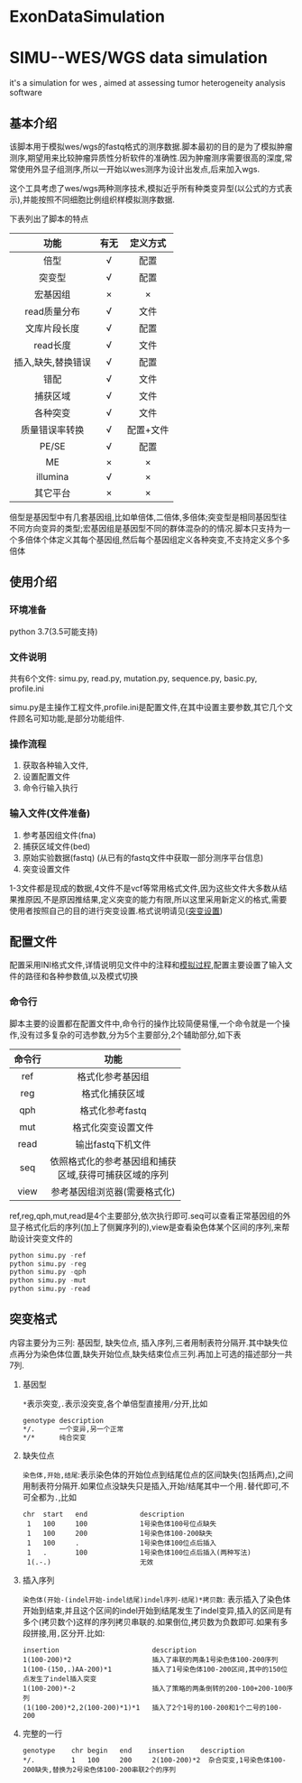 # ExonDataSimulation

# SIMU--WES/WGS data simulation

it's a simulation for wes , aimed at assessing tumor heterogeneity analysis software

## 基本介绍

该脚本用于模拟wes/wgs的fastq格式的测序数据.脚本最初的目的是为了模拟肿瘤测序,期望用来比较肿瘤异质性分析软件的准确性.因为肿瘤测序需要很高的深度,常常使用外显子组测序,所以一开始以wes测序为设计出发点,后来加入wgs.

这个工具考虑了wes/wgs两种测序技术,模拟近乎所有种类变异型(以公式的方式表示),并能按照不同细胞比例组织样模拟测序数据.

下表列出了脚本的特点
<center>

|        功能        | 有无 | 定义方式  |
| :----------------: | :--: | :-------: |
|        倍型        |  √   |   配置    |
|       突变型       |  √   |   配置    |
|      宏基因组      |  ×   |     ×     |
|    read质量分布    |  √   |   文件    |
|    文库片段长度    |  √   |   配置    |
|      read长度      |  √   |   文件    |
| 插入,缺失,替换错误 |  √   |   配置    |
|        错配        |  √   |   文件    |
|      捕获区域      |  √   |   文件    |
|      各种突变      |  √   |   文件    |
|   质量错误率转换   |  √   | 配置+文件 |
|       PE/SE        |  √   |   配置    |
|         ME         |  ×   |     ×     |
|      illumina      |  √   |     ×     |
|      其它平台      |  ×   |     ×     |

</center>
倍型是基因型中有几套基因组,比如单倍体,二倍体,多倍体;突变型是相同基因型往不同方向变异的类型;宏基因组是基因型不同的群体混杂的的情况.脚本只支持为一个多倍体个体定义其每个基因组,然后每个基因组定义各种突变,不支持定义多个多倍体

## 使用介绍

### 环境准备

python 3.7(3.5可能支持)

### 文件说明

共有6个文件: simu.py, read.py, mutation.py, sequence.py, basic.py, profile.ini 

simu.py是主操作工程文件,profile.ini是配置文件,在其中设置主要参数,其它几个文件顾名可知功能,是部分功能组件.

### 操作流程

1. 获取各种输入文件,
2. 设置配置文件
3. 命令行输入执行

### 输入文件(文件准备)

1. 参考基因组文件(fna)
2. 捕获区域文件(bed)
3. 原始实验数据(fastq) (从已有的fastq文件中获取一部分测序平台信息)
4. 突变设置文件

1-3文件都是现成的数据,4文件不是vcf等常用格式文件,因为这些文件大多数从结果推原因,不是原因推结果,定义突变的能力有限,所以这里采用新定义的格式,需要使用者按照自己的目的进行突变设置.格式说明请见([突变设置](#突变格式))

## 配置文件

配置采用INI格式文件,详情说明见文件中的注释和[模拟过程](#模拟过程),配置主要设置了输入文件的路径和各种参数值,以及模式切换

[以后增加]:是的,我懒

### 命令行

脚本主要的设置都在配置文件中,命令行的操作比较简便易懂,一个命令就是一个操作,没有过多复杂的可选参数,分为5个主要部分,2个辅助部分,如下表

<center>

| 命令行 |                           功能                            |
| :----: | :-------------------------------------------------------: |
|  ref   |                     格式化参考基因组                      |
|  reg   |                      格式化捕获区域                       |
|  qph   |                      格式化参考fastq                      |
|  mut   |                    格式化突变设置文件                     |
|  read  |                     输出fastq下机文件                     |
|  seq   | 依照格式化的参考基因组和捕获<br>区域,获得可捕获区域的序列 |
|  view  |               参考基因组浏览器(需要格式化)                |

</center>

ref,reg,qph,mut,read是4个主要部分,依次执行即可.seq可以查看正常基因组的外显子格式化后的序列(加上了侧翼序列的),view是查看染色体某个区间的序列,来帮助设计突变文件的

```python
python simu.py -ref
python simu.py -reg
python simu.py -qph
python simu.py -mut
python simu.py -read
```

## 突变格式

内容主要分为三列: 基因型, 缺失位点, 插入序列,三者用制表符分隔开.其中缺失位点再分为染色体位置,缺失开始位点,缺失结束位点三列.再加上可选的描述部分一共7列.

1. 基因型

   `*`表示突变,`.`表示没突变,各个单倍型直接用`/`分开,比如

   ```txt
   genotype description
   */.      一个变异,另一个正常
   */*      纯合突变
   ```

2. 缺失位点

   `染色体,开始,结尾`:表示染色体的开始位点到结尾位点的区间缺失(包括两点),之间用制表符分隔开.如果位点没缺失只是插入,开始/结尾其中一个用`.`替代即可,不可全都为`.`,比如

   ```notpad
   chr  start   end             description
    1   100     100             1号染色体100号位点缺失
    1   100     200             1号染色体100-200缺失
    1   100     .               1号染色体100位点后插入
    1   .       100             1号染色体100位点后插入(两种写法)
    1(.-.)                      无效
    ```

3. 插入序列

    `染色体(开始-(indel开始-indel结尾)indel序列-结尾)*拷贝数`: 表示插入了染色体开始到结束,并且这个区间的indel开始到结尾发生了indel变异,插入的区间是有多个(拷贝数个)这样的序列拷贝串联的.如果倒位,拷贝数为负数即可.如果有多段拼接,用`,`区分开.比如:

    ```text
    insertion                       description
    1(100-200)*2                    插入了串联的两条1号染色体100-200序列
    1(100-(150,.)AA-200)*1          插入了1号染色体100-200区间,其中的150位点发生了indel插入突变
    1(100-200)*-2                   插入了策略的两条倒转的200-100+200-100序列
    (1(100-200)*2,2(100-200)*1)*1   插入了2个1号的100-200和1个二号的100-200
    ```

4. 完整的一行

    ```text
    genotype    chr begin   end    insertion    description
    */.         1   100     200     2(100-200)*2  杂合突变,1号染色体100-200缺失,替换为2号染色体100-200串联2个的序列
    ```
